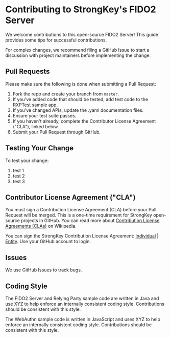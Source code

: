 # Contributing to StrongKey's FIDO2 Server

We welcome contributions to this open-source FIDO2 Server! This guide provides some tips for successful contributions.

For complex changes, we recommend filing a GitHub Issue to start a discussion with project maintainers before implementing the change.

## Pull Requests

Please make sure the following is done when submitting a Pull Request:

1. Fork the repo and create your branch from `master`.
2. If you've added code that should be tested, add test code to the RXPTest sample app.
3. If you've changed APIs, update the .yaml documentation files.
4. Ensure your test suite passes.
5. If you haven't already, complete the Contributor License Agreement ("CLA"), linked below.
6. Submit your Pull Request through GitHub.

## Testing Your Change

To test your change:
1. test 1
2. test 2
3. test 3

## Contributor License Agreement ("CLA")

You must sign a Contribution License Agreement (CLA) before your Pull Request will be merged. This is a one-time requirement for StrongKey open-source projects in GitHub. You can read more about [Contribution License Agreements (CLAs)](https://en.wikipedia.org/wiki/Contributor_License_Agreement) on Wikipedia.

You can sign the StrongKey Contribution License Agreement: [Individual](https://github.com/StrongKey/FIDO-Server/blob/fido/FIDO2%20Community%20Edition%20Server%20by%20StrongKey-Individual.htm) | [Entity](https://github.com/StrongKey/FIDO-Server/blob/fido/FIDO2%20Community%20Edition%20Server%20by%20StrongKey-Entity.htm). Use your GitHub account to login.

## Issues

We use GitHub Issues to track bugs.

## Coding Style

The FIDO2 Server and Relying Party sample code are written in Java and use XYZ to help enforce an internally consistent coding style. Contributions should be consistent with this style.

The WebAuthn sample code is written in JavaScript and uses XYZ to help enforce an internally consistent coding style. Contributions should be consistent with this style.
